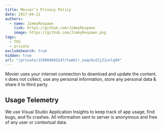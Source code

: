 ```yaml
---
title: Movier’s Privacy Policy
date: 2017-04-21
authors:
  - name: JimmyRespawn
    link: https://github.com/JimmyRespawn
    image: https://github.com/JimmyRespawn.png
tags:
  - TOS
  - private
excludeSearch: true
hidden: true
url: "/private/159804695247/tumblr_ooqc6v22jZ1unlq99"
---
```


Movier uses your internet connection to download and update the content. <small>It </small>does not collect, use any personal information, store any personal data &amp; share it to third party. 

## Usage Telemetry

We use Visual Studio Application Insights to keep track of app usage, find
 bugs, and fix crashes. All information sent to server is anonymous and free of any user or contextual data.